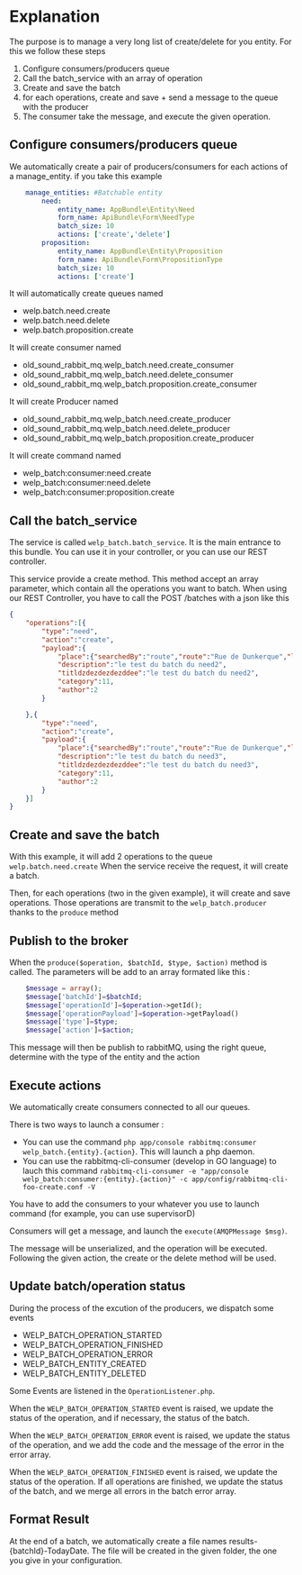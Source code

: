 # Explanation

The purpose is to manage a very long list of create/delete for you entity. For this we follow these steps

1. Configure consumers/producers queue
2. Call the batch_service with an array of operation
3. Create and save the batch
4. for each operations, create and save + send a message to the queue with the producer
5. The consumer take the message, and execute the given operation.

## Configure consumers/producers queue

We automatically create a pair of producers/consumers for each actions of a manage_entity. if you take this example

```yaml
    manage_entities: #Batchable entity
        need:
            entity_name: AppBundle\Entity\Need
            form_name: ApiBundle\Form\NeedType
            batch_size: 10
            actions: ['create','delete']
        proposition:
            entity_name: AppBundle\Entity\Proposition
            form_name: ApiBundle\Form\PropositionType
            batch_size: 10
            actions: ['create']
```

It will automatically create queues named

* welp.batch.need.create
* welp.batch.need.delete
* welp.batch.proposition.create

It will create consumer named

* old_sound_rabbit_mq.welp_batch.need.create_consumer
* old_sound_rabbit_mq.welp_batch.need.delete_consumer
* old_sound_rabbit_mq.welp_batch.proposition.create_consumer

It will create Producer named

* old_sound_rabbit_mq.welp_batch.need.create_producer
* old_sound_rabbit_mq.welp_batch.need.delete_producer
* old_sound_rabbit_mq.welp_batch.proposition.create_producer

It will create command named

* welp_batch:consumer:need.create
* welp_batch:consumer:need.delete
* welp_batch:consumer:proposition.create


## Call the batch_service

The service is called `welp_batch.batch_service`. It is the main entrance to this bundle. You can use it in your controller, or you can use our REST controller.

This service provide a create method. This method accept an array parameter, which contain all the operations you want to batch.
When using our REST Controller, you have to call the POST /batches with a json like this

```json
{
    "operations":[{
        "type":"need",
        "action":"create",
        "payload":{
            "place":{"searchedBy":"route","route":"Rue de Dunkerque","locality":"Paris","administrativeArealevel1":"Île-de-France","country":"France","name":"Rue de Dunkerque, Paris, France","latitude":48.8807242, "longitude":2.351648399999931},
            "description":"le test du batch du need2",
            "titldzdezdezdezddee":"le test du batch du need2",
            "category":11,
            "author":2
        }

    },{
        "type":"need",
        "action":"create",
        "payload":{
            "place":{"searchedBy":"route","route":"Rue de Dunkerque","locality":"Paris","administrativeArealevel1":"Île-de-France","country":"France","name":"Rue de Dunkerque, Paris, France","latitude":48.8807242, "longitude":2.351648399999931},
            "description":"le test du batch du need3",
            "titldzdezdezdezddee":"le test du batch du need3",
            "category":11,
            "author":2
        }
    }]
}
```


## Create and save the batch

With this example, it will add 2 operations to the queue `welp.batch.need.create`
When the service receive the request, it will create a batch.

Then, for each operations (two in the given example), it will create and save operations.
Those operations are transmit to the `welp_batch.producer` thanks to the `produce` method

## Publish to the broker

When the `produce($operation, $batchId, $type, $action)` method is called. The parameters will be add to an array formated like this :

```php
    $message = array();
    $message['batchId']=$batchId;
    $message['operationId']=$operation->getId();
    $message['operationPayload']=$operation->getPayload()
    $message['type']=$type;
    $message['action']=$action;
```

This message will then be publish to rabbitMQ, using the right queue, determine with the type of the entity and the action


## Execute actions

We automatically create consumers connected to all our queues.

There is two ways to launch a consumer :

* You can use the command `php app/console rabbitmq:consumer welp_batch.{entity}.{action}`. This will launch a php daemon.
* You can use the rabbitmq-cli-consumer (develop in GO language) to lauch this command `rabbitmq-cli-consumer -e "app/console welp_batch:consumer:{entity}.{action}" -c app/config/rabbitmq-cli-foo-create.conf -V`

You have to add the consumers to your whatever you use to launch command (for example, you can use supervisorD)

Consumers will get a message, and launch the `execute(AMQPMessage $msg)`.

The message will be unserialized, and the operation will be executed. Following the given action, the create or the delete method will be used.


## Update batch/operation status

During the process of the excution of the producers, we dispatch some events

* WELP_BATCH_OPERATION_STARTED
* WELP_BATCH_OPERATION_FINISHED
* WELP_BATCH_OPERATION_ERROR
* WELP_BATCH_ENTITY_CREATED
* WELP_BATCH_ENTITY_DELETED

Some Events are listened in the `OperationListener.php`.

When the `WELP_BATCH_OPERATION_STARTED` event is raised, we update the status of the operation, and if necessary, the status of the batch.

When the `WELP_BATCH_OPERATION_ERROR` event is raised, we update the status of the operation, and we add the code and the message of the error in the error array.

When the `WELP_BATCH_OPERATION_FINISHED` event is raised, we update the status of the operation. If all operations are finished, we update the status of the batch, and we merge all errors in the batch error array.

## Format Result

At the end of a batch, we automatically create a file names results-{batchId}-TodayDate. The file will be created in the given folder, the one you give in your configuration.
